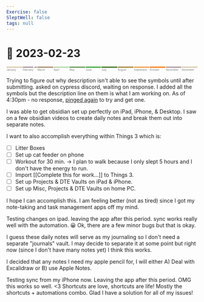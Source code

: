 ```yaml
---
Exercise: false
SleptWell: false
tags: null
---
```


# 📆 2023-02-23
<svg viewBox="0 0 3760 100">
  <title>Timeline 2022</title>
  <g class='bars'>
    <rect fill='#daccad' x='0' width='310' height='25'></rect>
    <rect fill='#ad9a9d' x='320' width='280' height='25'></rect>
    <rect fill='#ad8d6f' x='610' width='310' height='25'></rect>
    <rect fill='#b6d7a8' x='930' width='300' height='25'></rect>
    <rect fill='#6d9d5c' x='1240' width='310' height='25'></rect>
    <rect fill='#43aa3d' x='1560' width='300' height='25'></rect>
    <rect fill='#457524' x='1870' width='310' height='25'></rect>
    <rect fill='#aa8a3d' x='2190' width='310' height='25'></rect>
    <rect fill='#f0a04b' x='2510' width='300' height='25'></rect>
    <rect fill='#ff800c' x='2820' width='310' height='25'></rect>
    <rect fill='#ad9a9d' x='3140' width='300' height='25'></rect>
    <rect fill='#daccad' x='3450' width='310' height='25'></rect>
  </g>
  <g class='labels' style="font-size:50px;" text-anchor="middle">
    <text fill='#747474' x='0' y='80' text-anchor="start">January</text>
    <text fill='#747474' x='320' y='80' text-anchor="start">February</text>
    <text fill='#747474' x='610' y='80' text-anchor="start">March</text>
    <text fill='#747474' x='930' y='80' text-anchor="start">April</text>
    <text fill='#747474' x='1240' y='80' text-anchor="start">May</text>
    <text fill='#747474' x='1560' y='80' text-anchor="start">June</text>
    <text fill='#747474' x='1870' y='80' text-anchor="start">July</text>
    <text fill='#747474' x='2190' y='80' text-anchor="start">August</text>
    <text fill='#747474' x='2510' y='80' text-anchor="start">September</text>
    <text fill='#747474' x='2820' y='80' text-anchor="start">October</text>
    <text fill='#747474' x='3140' y='80' text-anchor="start">November</text>
    <text fill='#747474' x='3450' y='80' text-anchor="start">December</text>
  </g>
  <g>
    <circle cx="540" cy="14" r="15" stroke="black" fill="white" />
  </g>
</svg>

Trying to figure out why description isn't able to see the symbols until after submitting. asked on cypress discord, waiting on response. I added all the symbols but the description line on them is what I am working on. As of 4:30pm - no response, [pinged again](https://discord.com/channels/755913899261296641/763114122065739818/1078427119706710118) to try and get one.

I was able to get obsidian set up perfectly on iPad, iPhone, & Desktop. I saw on a few obsidian videos to create daily notes and break them out into separate notes.

I want to also accomplish everything within Things 3 which is:
 - [ ] Litter Boxes
 - [ ] Set up cat feeder on phone
 - [ ] Workout for 30 min. -> I plan to walk because I only slept 5 hours and I don't have the energy to run.
 - [ ] Import [[Complete this for work…]] to Things 3.
 - [ ] Set up Projects & DTE Vaults on iPad & iPhone.
 - [ ] Set up Misc, Projects & DTE Vaults on home PC.

I hope I can accomplish this. I am feeling better (not as tired) since I got my note-taking and task management apps off my mind.

Testing changes on ipad. leaving the app after this period. sync works really well with the automation. 😀
Ok, there are a few minor bugs but that is okay.

I guess these daily notes will serve as my journaling so I don't need a separate "journals" vault. I may decide to separate it at some point but right now (since I don't have many notes yet) I think this works.

I decided that any notes I need my apple pencil for, I will either A) Deal with Excalidraw or B) use Apple Notes. 

Testing sync from my iPhone now. Leaving the app after this period. OMG this works so well. <3 Shortcuts are love, shortcuts are life! Mostly the shortcuts + automations combo. Glad I have a solution for all of my issues!